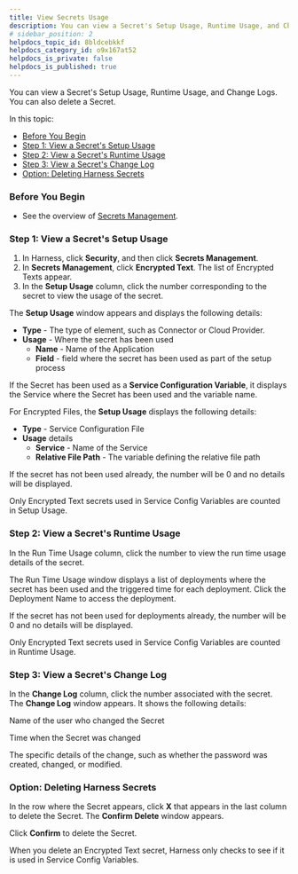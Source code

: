 ```yaml
---
title: View Secrets Usage
description: You can view a Secret's Setup Usage, Runtime Usage, and Change Logs. You can also delete a Secret.
# sidebar_position: 2
helpdocs_topic_id: 8bldcebkkf
helpdocs_category_id: o9x167at52
helpdocs_is_private: false
helpdocs_is_published: true
---
```


You can view a Secret's Setup Usage, Runtime Usage, and Change Logs. You can also delete a Secret.

In this topic:

* [Before You Begin](#before_you_begin)
* [Step 1: View a Secret's Setup Usage](#step_1_view_a_secret_s_setup_usage)
* [Step 2: View a Secret's Runtime Usage](#step_2_view_a_secret_s_runtime_usage)
* [Step 3: View a Secret's Change Log](#step_3_view_a_secret_s_change_log)
* [Option: Deleting Harness Secrets](#option_deleting_harness_secrets)

### Before You Begin

* See the overview of [Secrets Management](secret-management.md).

### Step 1: View a Secret's Setup Usage

1. In Harness, click **Security**, and then click **Secrets Management**.
2. In **Secrets Management**, click **Encrypted Text**. The list of Encrypted Texts appear.
3. In the **Setup Usage** column, click the number corresponding to the secret to view the usage of the secret.

The **Setup Usage** window appears and displays the following details:

* **Type** - The type of element, such as Connector or Cloud Provider.
* **Usage** - Where the secret has been used
	+ **Name** - Name of the Application
	+ **Field** - field where the secret has been used as part of the setup process

If the Secret has been used as a **Service Configuration Variable**, it displays the Service where the Secret has been used and the variable name.

For Encrypted Files, the **Setup Usage** displays the following details:

* **Type** - Service Configuration File
* **Usage** details
	+ **Service** - Name of the Service
	+ **Relative File Path** - The variable defining the relative file path

If the secret has not been used already, the number will be 0 and no details will be displayed.

Only Encrypted Text secrets used in Service Config Variables are counted in Setup Usage.

### Step 2: View a Secret's Runtime Usage

In the Run Time Usage column, click the number to view the run time usage details of the secret.

The Run Time Usage window displays a list of deployments where the secret has been used and the triggered time for each deployment. Click the Deployment Name to access the deployment.

If the secret has not been used for deployments already, the number will be 0 and no details will be displayed.

Only Encrypted Text secrets used in Service Config Variables are counted in Runtime Usage.

### Step 3: View a Secret's Change Log

In the **Change Log** column, click the number associated with the secret. The **Change Log** window appears. It shows the following details:

Name of the user who changed the Secret

Time when the Secret was changed

The specific details of the change, such as whether the password was created, changed, or modified.

### Option: Deleting Harness Secrets

In the row where the Secret appears, click **X** that appears in the last column to delete the Secret. The **Confirm Delete** window appears.

Click **Confirm** to delete the Secret.

When you delete an Encrypted Text secret, Harness only checks to see if it is used in Service Config Variables.